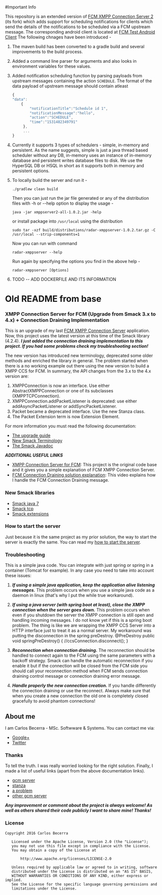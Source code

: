 #Important Info

This repository is an extended version of [FCM XMPP Connection Server 2](https://github.com/carlosCharz/fcmxmppserverv2) (its fork) which adds support for scheduling notifications for clients which send the details of the notifications to be scheduled via a FCM upstream message. The corresponding android client is located at [FCM Test Android Client](https://github.com/yatharthranjan/FCMTest)
The following chnages have been introduced -

1. The maven build has been converted to a gradle build and several improvements to the build process.
2. Added a command line parser for arguments and also looks in environment variables for these values.
3. Added notification scheduling function by parsing payloads from upstream messages containing the action `SCHEDULE`. The format of the data payload of upstream message should contain atleast
    ```javascript
    {
    "data":
        {
            "notificationTitle":"Schedule id 1",
            "notificationMessage":"hello",
            "action":"SCHEDULE",
            "time":"1531482349791"
         },
         ...
    }
    ```
4. Currently it supports 3 types of schedulers - simple, in-memory and persistent. As the name suggests, simple is just a java thread based scheduler without any DB, in-memory uses an instance of in-memory database and persistent writes database files to disk. We use the HyperSQL DB or HSQL in short as it supports both in memory and persistent options.
5. To locally build the server and run it - 
    ```shell
    ./gradlew clean build
    ```
    Then you can just run the jar file generated or any of the distribution files with -h or --help option to display the usage -
    ```shell
    java -jar xmppserver2-all-1.0.2.jar -help
    ```
    
    or install package into `/usr/local` using the distribution
    ```shell
    sudo tar -xzf build/distributions/radar-xmppserver-1.0.2.tar.gz -C /usr/local --strip-components=1
    ```
    Now you can run with command
    ```shell
    radar-xmppserver --help
    ```
    
    Run again by specifying the options you find in the above help -
    ```shell
    radar-xmppserver [Options]
    ```
6. TODO -- ADD DOCKERFILE AND ITS INFORMATION

# Old README from base

### XMPP Connection Server for FCM (Upgrade from Smack 3.x to 4.x) + Connection Draining Implementation
This is an upgrade of my last [FCM XMPP Connection Server](https://github.com/carlosCharz/fcmxmppserver) application. Now, this project uses the latest version at this time of the Smack library (4.2.4). _**I just added the connection draining implementation to this project. If you had some problems check my troubleshooting section!**_

The new version has introduced new terminology, deprecated some older methods and enriched the library in general. The problem started when there is a no working example out there using the new version to build a XMPP CCS for FCM. In summary, the API changes from the 3.x to the 4.x version are:

1. XMPPConnection is now an interface. Use either AbstractXMPPConnection or one of its subclasses (XMPPTCPConnection).
2. XMPPConnection.addPacketListener is deprecated: use either addAsyncPacketListener or addSyncPacketListener.
3. Packet became a deprecated interface. Use the new Stanza class.
4. The Packet Extension term is now Extension Element.
  
For more information you must read the following documentation: 
 
* [The upgrade guide](https://github.com/igniterealtime/Smack/wiki/Smack-4.1-Readme-and-Upgrade-Guide)
* [New Smack Terminology](https://github.com/igniterealtime/Smack/wiki/New-Smack-Terminology)
* [The Smack Javadoc](http://download.igniterealtime.org/smack/docs/latest/javadoc/)

_**ADDITIONAL USEFUL LINKS**_

* [XMPP Connection Server for FCM](https://github.com/carlosCharz/fcmxmppserver): This project is the original code base and it gives you a simple explanation of FCM XMPP Connection Server.
* [FCM Connection Draining solution explanation](https://youtu.be/6AQCnNWPksg): This video explains how I handle the FCM Connection Draining message.

### New Smack libraries

 * [Smack java 7](https://mvnrepository.com/artifact/org.igniterealtime.smack/smack-java7)
 * [Smack tcp](https://mvnrepository.com/artifact/org.igniterealtime.smack/smack-tcp)
 * [Smack extensions](https://mvnrepository.com/artifact/org.igniterealtime.smack/smack-extensions)

### How to start the server
Just because it is the same project as my prior solution, the way to start the server is exactly the same. You can read my [how to start the server](https://github.com/carlosCharz/fcmxmppserver).

### Troubleshooting
This is a simple java code. You can integrate with just spring or spring in a container (Tomcat for example). In any case you need to take into account these issues: 

1. _**If using a simple java application, keep the application alive listening messages.**_ This problem occurs when you use a simple java code as a daemon in linux (that's why I put the while true workaround).

2. _**If using a java server (with spring boot at least), close the XMPP connection when the server goes down.**_ This problem occurs when even if you shutdown the server the XMPP connection is still open and handling incoming messages. I do not know yet if this is a spring boot problem. The thing is like we are wrapping the XMPP CCS Server into a HTTP interface just to treat it as a normal server. My workaround was putting the disconnection in the spring preDestroy. @PreDestroy public void springPreDestroy() { //ccsConnection.disconnect(); }

3. _**Reconnection when connection draining.**_ The reconnection should be handled to connect again to the FCM using the same parameters with a backoff strategy. Smack can handle the automatic reconnection if you enable it but if the connection will be closed from the FCM side you should call your reconnection method when FCM sends connection draining control message or connection draining error message.

4. _**Handle properly the new connection creation.**_ If you handle differently the connection draining or use the reconnect. Always make sure that when you create a new connection the old one is completely closed gracefully to avoid phantom connections!

## About me
I am Carlos Becerra - MSc. Softwware & Systems. You can contact me via:

* [Google+](https://plus.google.com/+CarlosBecerraRodr%C3%ADguez)
* [Twitter](https://twitter.com/CarlosBecerraRo)

### Thanks
To tell the truth. I was really worried looking for the right solution. Finally, I made a list of useful links (apart from the above documentation links).

* [gcm server](http://www.marothiatechs.com/2015/08/building-your-own-android-chat_18.html)
* [stanza](http://www.programcreek.com/java-api-examples/index.php?api=org.jivesoftware.smack.packet.Stanza)
* [a problem](https://community.igniterealtime.org/thread/59532)
* [other gcm server](https://github.com/googlesamples/friendlyping/blob/master/server/Java/src/main/java/com/gcm/samples/friendlyping/GcmServer.java)

_**Any improvement or comment about the project is always welcome! As well as others shared their code publicly I want to share mine! Thanks!**_

### License
```javas
Copyright 2016 Carlos Becerra

   Licensed under the Apache License, Version 2.0 (the "License");
   you may not use this file except in compliance with the License.
   You may obtain a copy of the License at

       http://www.apache.org/licenses/LICENSE-2.0

   Unless required by applicable law or agreed to in writing, software
   distributed under the License is distributed on an "AS IS" BASIS,
   WITHOUT WARRANTIES OR CONDITIONS OF ANY KIND, either express or implied.
   See the License for the specific language governing permissions and
   limitations under the License.
